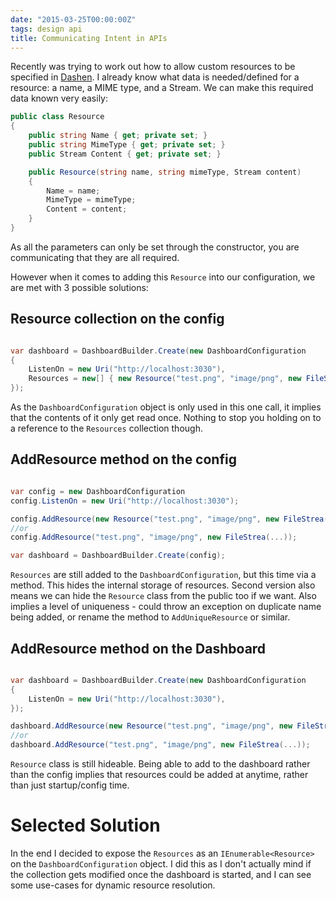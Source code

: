 ```yaml
---
date: "2015-03-25T00:00:00Z"
tags: design api
title: Communicating Intent in APIs
---
```


Recently was trying to work out how to allow custom resources to be specified in [Dashen][github-dashen].  I already know what data is needed/defined for a resource: a name, a MIME type, and a Stream.  We can make this required data known very easily:

```csharp
public class Resource
{
	public string Name { get; private set; }
	public string MimeType { get; private set; }
	public Stream Content { get; private set; }

	public Resource(string name, string mimeType, Stream content)
	{
		Name = name;
		MimeType = mimeType;
		Content = content;
	}
}
```

As all the parameters can only be set through the constructor, you are communicating that they are all required.

However when it comes to adding this `Resource` into our configuration, we are met with 3 possible solutions:

## Resource collection on the config

```csharp

var dashboard = DashboardBuilder.Create(new DashboardConfiguration
{
	ListenOn = new Uri("http://localhost:3030"),
	Resources = new[] { new Resource("test.png", "image/png", new FileStrea(...))}
});
```

As the `DashboardConfiguration` object is only used in this one call, it implies that the contents of it only get read once.
Nothing to stop you holding on to a reference to the `Resources` collection though.

## AddResource method on the config

```csharp

var config = new DashboardConfiguration
config.ListenOn = new Uri("http://localhost:3030");

config.AddResource(new Resource("test.png", "image/png", new FileStrea(...)));
//or
config.AddResource("test.png", "image/png", new FileStrea(...));

var dashboard = DashboardBuilder.Create(config);
```

`Resources` are still added to the `DashboardConfiguration`, but this time via a method.  This hides the internal storage of resources.  Second version also means we can hide the `Resource` class from the public too if we want.
Also implies a level of uniqueness - could throw an exception on duplicate name being added, or rename the method to `AddUniqueResource` or similar.

## AddResource method on the Dashboard

```csharp

var dashboard = DashboardBuilder.Create(new DashboardConfiguration
{
	ListenOn = new Uri("http://localhost:3030"),
});

dashboard.AddResource(new Resource("test.png", "image/png", new FileStrea(...)));
//or
dashboard.AddResource("test.png", "image/png", new FileStrea(...));
```

`Resource` class is still hideable. Being able to add to the dashboard rather than the config implies that resources could be added at anytime, rather than just startup/config time.

# Selected Solution

In the end I decided to expose the `Resources` as an `IEnumerable<Resource>` on the `DashboardConfiguration` object.  I did this as I don't actually mind if the collection gets modified once the dashboard is started, and I can see some use-cases for dynamic resource resolution.


[github-dashen]: https://github.com/pondidum/Dashen
